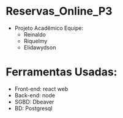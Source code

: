 # Reservas_Online_P3

+ Projeto Acadêmico
  Equipe:
   * Reinaldo
   * Riquelmy
   * Elidawydson

# Ferramentas Usadas:
  * Front-end: react web
  * Back-end: node
  * SGBD: Dbeaver
  * BD: Postgresql

